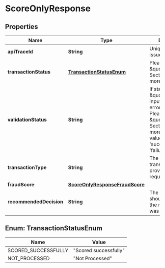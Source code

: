 

# ScoreOnlyResponse

## Properties

Name | Type | Description | Notes
------------ | ------------- | ------------- | -------------
**apiTraceId** | **String** | Unique trace ID for issue triage. |  [optional]
**transactionStatus** | [**TransactionStatusEnum**](#TransactionStatusEnum) | Please refer to \&quot;Errors Section\&quot; for more info. |  [optional]
**validationStatus** | **String** | If status returned is \&quot;failure\&quot;, input validation errors occurred. Please refer to the \&quot;Errors Section\&quot; for more info. Valid values are &#39;success&#39; and &#39;failure&#39;. |  [optional]
**transactionType** | **String** | The transactionType provided in request. |  [optional]
**fraudScore** | [**ScoreOnlyResponseFraudScore**](ScoreOnlyResponseFraudScore.md) |  |  [optional]
**recommendedDecision** | **String** | The action that should be taken for the request that was sent. |  [optional]



## Enum: TransactionStatusEnum

Name | Value
---- | -----
SCORED_SUCCESSFULLY | &quot;Scored successfully&quot;
NOT_PROCESSED | &quot;Not Processed&quot;



